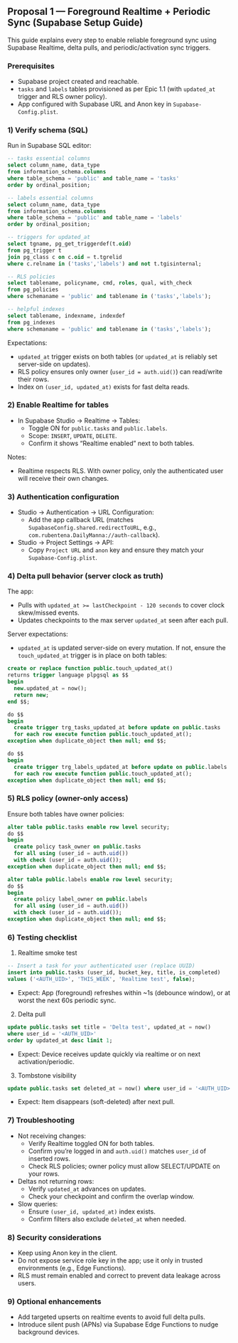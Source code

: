 ## Proposal 1 — Foreground Realtime + Periodic Sync (Supabase Setup Guide)

This guide explains every step to enable reliable foreground sync using Supabase Realtime, delta pulls, and periodic/activation sync triggers.

### Prerequisites
- Supabase project created and reachable.
- `tasks` and `labels` tables provisioned as per Epic 1.1 (with `updated_at` trigger and RLS owner policy).
- App configured with Supabase URL and Anon key in `Supabase-Config.plist`.

### 1) Verify schema (SQL)

Run in Supabase SQL editor:

```sql
-- tasks essential columns
select column_name, data_type
from information_schema.columns
where table_schema = 'public' and table_name = 'tasks'
order by ordinal_position;

-- labels essential columns
select column_name, data_type
from information_schema.columns
where table_schema = 'public' and table_name = 'labels'
order by ordinal_position;

-- triggers for updated_at
select tgname, pg_get_triggerdef(t.oid)
from pg_trigger t
join pg_class c on c.oid = t.tgrelid
where c.relname in ('tasks','labels') and not t.tgisinternal;

-- RLS policies
select tablename, policyname, cmd, roles, qual, with_check
from pg_policies
where schemaname = 'public' and tablename in ('tasks','labels');

-- helpful indexes
select tablename, indexname, indexdef
from pg_indexes
where schemaname = 'public' and tablename in ('tasks','labels');
```

Expectations:
- `updated_at` trigger exists on both tables (or `updated_at` is reliably set server-side on updates).
- RLS policy ensures only owner (`user_id = auth.uid()`) can read/write their rows.
- Index on `(user_id, updated_at)` exists for fast delta reads.

### 2) Enable Realtime for tables

- In Supabase Studio → Realtime → Tables:
  - Toggle ON for `public.tasks` and `public.labels`.
  - Scope: `INSERT`, `UPDATE`, `DELETE`.
  - Confirm it shows “Realtime enabled” next to both tables.

Notes:
- Realtime respects RLS. With owner policy, only the authenticated user will receive their own changes.

### 3) Authentication configuration

- Studio → Authentication → URL Configuration:
  - Add the app callback URL (matches `SupabaseConfig.shared.redirectToURL`, e.g., `com.rubentena.DailyManna://auth-callback`).
- Studio → Project Settings → API:
  - Copy `Project URL` and `anon` key and ensure they match your `Supabase-Config.plist`.

### 4) Delta pull behavior (server clock as truth)

The app:
- Pulls with `updated_at >= lastCheckpoint - 120 seconds` to cover clock skew/missed events.
- Updates checkpoints to the max server `updated_at` seen after each pull.

Server expectations:
- `updated_at` is updated server-side on every mutation. If not, ensure the `touch_updated_at` trigger is in place on both tables:

```sql
create or replace function public.touch_updated_at()
returns trigger language plpgsql as $$
begin
  new.updated_at = now();
  return new;
end $$;

do $$
begin
  create trigger trg_tasks_updated_at before update on public.tasks
  for each row execute function public.touch_updated_at();
exception when duplicate_object then null; end $$;

do $$
begin
  create trigger trg_labels_updated_at before update on public.labels
  for each row execute function public.touch_updated_at();
exception when duplicate_object then null; end $$;
```

### 5) RLS policy (owner-only access)

Ensure both tables have owner policies:

```sql
alter table public.tasks enable row level security;
do $$
begin
  create policy task_owner on public.tasks
  for all using (user_id = auth.uid())
  with check (user_id = auth.uid());
exception when duplicate_object then null; end $$;

alter table public.labels enable row level security;
do $$
begin
  create policy label_owner on public.labels
  for all using (user_id = auth.uid())
  with check (user_id = auth.uid());
exception when duplicate_object then null; end $$;
```

### 6) Testing checklist

1) Realtime smoke test
```sql
-- Insert a task for your authenticated user (replace UUID)
insert into public.tasks (user_id, bucket_key, title, is_completed)
values ('<AUTH_UID>', 'THIS_WEEK', 'Realtime test', false);
```
- Expect: App (foreground) refreshes within ~1s (debounce window), or at worst the next 60s periodic sync.

2) Delta pull
```sql
update public.tasks set title = 'Delta test', updated_at = now()
where user_id = '<AUTH_UID>'
order by updated_at desc limit 1;
```
- Expect: Device receives update quickly via realtime or on next activation/periodic.

3) Tombstone visibility
```sql
update public.tasks set deleted_at = now() where user_id = '<AUTH_UID>' and deleted_at is null limit 1;
```
- Expect: Item disappears (soft-deleted) after next pull.

### 7) Troubleshooting

- Not receiving changes:
  - Verify Realtime toggled ON for both tables.
  - Confirm you’re logged in and `auth.uid()` matches `user_id` of inserted rows.
  - Check RLS policies; owner policy must allow SELECT/UPDATE on your rows.
- Deltas not returning rows:
  - Verify `updated_at` advances on updates.
  - Check your checkpoint and confirm the overlap window.
- Slow queries:
  - Ensure `(user_id, updated_at)` index exists.
  - Confirm filters also exclude `deleted_at` when needed.

### 8) Security considerations

- Keep using Anon key in the client.
- Do not expose service role key in the app; use it only in trusted environments (e.g., Edge Functions).
- RLS must remain enabled and correct to prevent data leakage across users.

### 9) Optional enhancements

- Add targeted upserts on realtime events to avoid full delta pulls.
- Introduce silent push (APNs) via Supabase Edge Functions to nudge background devices.


